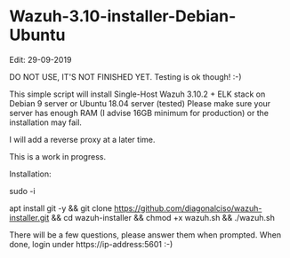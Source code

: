 # Wazuh-3.10-installer-Debian-Ubuntu

Edit: 29-09-2019

DO NOT USE, IT'S NOT FINISHED YET. Testing is ok though! :-)

This simple script will install Single-Host Wazuh 3.10.2 + ELK stack on Debian 9 server or Ubuntu 18.04 server (tested) Please make sure your server has enough RAM (I advise 16GB minimum for production) or the installation may fail.

I will add a reverse proxy at a later time.

This is a work in progress.

Installation:

sudo -i

apt install git -y && git clone https://github.com/diagonalciso/wazuh-installer.git && cd wazuh-installer && chmod +x wazuh.sh && ./wazuh.sh

There will be a few questions, please answer them when prompted. When done, login under https://ip-address:5601 :-)
